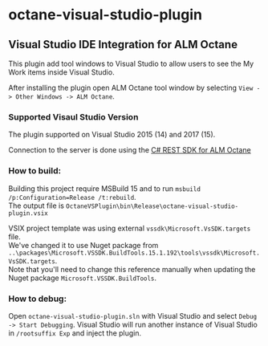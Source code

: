 ﻿# octane-visual-studio-plugin
## Visual Studio IDE Integration for ALM Octane

This plugin add tool windows to Visual Studio to allow users to see the My Work items inside Visual Studio.

After installing the plugin open ALM Octane tool window by selecting `View -> Other Windows -> ALM Octane`.

### Supported Visaul Studio Version

The plugin supported on Visual Studio 2015 (14) and 2017 (15).

Connection to the server is done using the [C# REST SDK for ALM Octane](https://github.com/HPSoftware/octane-visual-studio-plugin)

### How to build:

Building this project require MSBuild 15 and to run `msbuild /p:Configuration=Release /t:rebuild`.  
The output file is `OctaneVSPlugin\bin\Release\octane-visual-studio-plugin.vsix`

VSIX project template was using external `vssdk\Microsoft.VsSDK.targets` file.  
We've changed it to use Nuget package from `..\packages\Microsoft.VSSDK.BuildTools.15.1.192\tools\vssdk\Microsoft.VsSDK.targets`.  
Note that you'll need to change this reference manually when updating the Nuget package `Microsoft.VSSDK.BuildTools`.

### How to debug: 

Open `octane-visual-studio-plugin.sln` with Visual Studio and select `Debug -> Start Debugging`. Visual Studio will run another instance of Visual Studio in `/rootsuffix Exp` and inject the plugin.